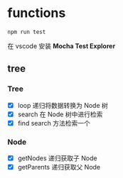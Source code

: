# functions

```
npm run test
```

在 vscode 安装 **Mocha Test Explorer**

## tree

### Tree

-   [x] loop 递归将数据转换为 Node 树
-   [x] search 在 Node 树中进行检索
-   [x] find search 方法检索一个

### Node

-   [x] getNodes 递归获取子 Node
-   [x] getParents 递归获取父 Node
